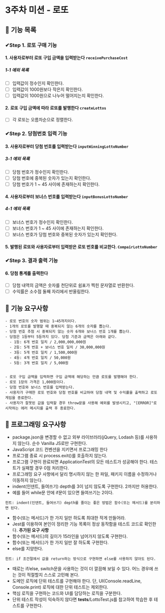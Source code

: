 # 3주차 미션 - 로또

## 📃 기능 목록

### ✔Step 1. 로또 구매 기능

#### 1. 사용자로부터 로또 구입 금액을 입력받는다 `receivePurchaseCost`

##### 1-1 예외 목록

- [ ] 입력값이 정수인지 확인한다.
- [ ] 입력값이 1000원보다 작은지 확인한다.
- [ ] 입력값이 1000원으로 나누어 떨어지는지 확인한다.

#### 2. 로또 구입 금액에 따라 로또를 발행한다 `createLottos`

- [ ] 각 로또는 오름차순으로 정렬한다.

### ✔Step 2. 당첨번호 입력 기능

#### 3. 사용자로부터 당첨 번호를 입력받는다 `inputWinningLottoNumber`

##### 3-1 예외 목록

- [ ] 당첨 번호가 정수인지 확인한다.
- [ ] 당첨 번호에 중복된 숫자가 있는지 확인한다.
- [ ] 당첨 번호가 1 ~ 45 사이에 존재하는지 확인한다.

#### 4. 사용자로부터 보너스 번호를 입력받는다 `inputBonusLottoNumber`

##### 4-1 예외 목록

- [ ] 보너스 번호가 정수인지 확인한다.
- [ ] 보너스 번호가 1 ~ 45 사이에 존재하는지 확인한다.
- [ ] 보너스 번호가 당첨 번호와 중복된 숫자가 있는지 확인한다.

#### 5. 발행된 로또와 사용자로부터 입력받은 로또 번호를 비교한다. `CompairLottoNumber`

### ✔Step 3. 결과 출력 기능

#### 6. 당첨 통계를 출력한다

- [ ] 당첨 내역의 금액은 숫자를 천단위로 쉼표가 찍힌 문자열로 반환한다.
- [ ] 수익률은 소수점 둘째 자리에서 반올림한다.

## 🎈 기능 요구사항

```text
- 로또 번호의 숫자 범위는 1~45까지이다.
- 1개의 로또를 발행할 때 중복되지 않는 6개의 숫자를 뽑는다.
- 당첨 번호 추첨 시 중복되지 않는 숫자 6개와 보너스 번호 1개를 뽑는다.
- 당첨은 1등부터 5등까지 있다. 당첨 기준과 금액은 아래와 같다.
  - 1등: 6개 번호 일치 / 2,000,000,000원
  - 2등: 5개 번호 + 보너스 번호 일치 / 30,000,000원
  - 3등: 5개 번호 일치 / 1,500,000원
  - 4등: 4개 번호 일치 / 50,000원
  - 5등: 3개 번호 일치 / 5,000원


- 로또 구입 금액을 입력하면 구입 금액에 해당하는 만큼 로또를 발행해야 한다.
- 로또 1장의 가격은 1,000원이다.
- 당첨 번호와 보너스 번호를 입력받는다.
- 사용자가 구매한 로또 번호와 당첨 번호를 비교하여 당첨 내역 및 수익률을 출력하고 로또 게임을 종료한다.
- 사용자가 잘못된 값을 입력할 경우 throw문을 사용해 예외를 발생시키고, "[ERROR]"로 시작하는 에러 메시지를 출력 후 종료한다.
```

## 🎯 프로그래밍 요구사항

- package.json을 변경할 수 없고 외부 라이브러리(jQuery, Lodash 등)를 사용하지 않는다. 순수 Vanilla JS로만 구현한다.
- JavaScript 코드 컨벤션을 지키면서 프로그래밍 한다
- 프로그램 종료 시 process.exit()를 호출하지 않는다.
- 프로그램 구현이 완료되면 ApplicationTest의 모든 테스트가 성공해야 한다. 테스트가 실패할 경우 0점 처리한다.
- 프로그래밍 요구 사항에서 달리 명시하지 않는 한 파일, 패키지 이름을 수정하거나 이동하지 않는다.
- indent(인덴트, 들여쓰기) depth를 3이 넘지 않도록 구현한다. 2까지만 허용한다.
- 예를 들어 while문 안에 if문이 있으면 들여쓰기는 2이다.

```text
힌트: indent(인덴트, 들여쓰기) depth를 줄이는 좋은 방법은 함수(또는 메서드)를 분리하면 된다.
```

- 함수(또는 메서드)가 한 가지 일만 하도록 최대한 작게 만들어라.
- Jest를 이용하여 본인이 정리한 기능 목록이 정상 동작함을 테스트 코드로 확인한다.
  **추가된 요구 사항**
- 함수(또는 메서드)의 길이가 15라인을 넘어가지 않도록 구현한다.
- 함수(또는 메서드)가 한 가지 일만 잘 하도록 구현한다.
- else를 지양한다.

```text
힌트: if 조건절에서 값을 return하는 방식으로 구현하면 else를 사용하지 않아도 된다.
```

- 때로는 if/else, switch문을 사용하는 것이 더 깔끔해 보일 수 있다. 어느 경우에 쓰는 것이 적절할지 스스로 고민해 본다.
- 도메인 로직에 단위 테스트를 구현해야 한다. 단, UI(Console.readLine, Console.print) 로직에 대한 단위 테스트는 제외한다.
- 핵심 로직을 구현하는 코드와 UI를 담당하는 로직을 구분한다.
- 단위 테스트 작성이 익숙하지 않다면 **tests**/LottoTest.js를 참고하여 학습한 후 테스트를 구현한다.
